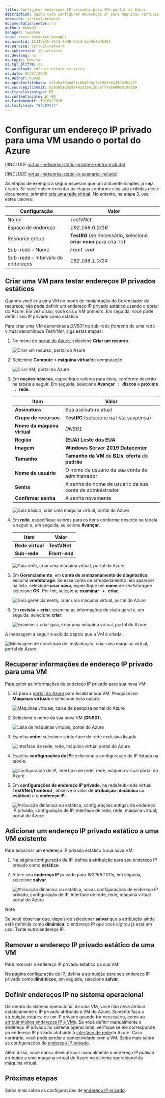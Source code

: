 ```yaml
---
title: Configurar endereços IP privados para VMs-portal do Azure
description: Saiba como configurar endereços IP para máquinas virtuais usando o Portal do Azure.
services: virtual-network
documentationcenter: na
author: KumudD
manager: twooley
tags: azure-resource-manager
ms.assetid: 11245645-357d-4358-9a14-dd78e367b494
ms.service: virtual-network
ms.subservice: ip-services
ms.devlang: na
ms.topic: how-to
ms.tgt_pltfrm: na
ms.workload: infrastructure-services
ms.date: 02/07/2020
ms.author: kumud
ms.openlocfilehash: c8fdba59a8d31c064745c7a1904204359b386a7f
ms.sourcegitcommit: 829d951d5c90442a38012daaf77e86046018e5b9
ms.translationtype: MT
ms.contentlocale: pt-BR
ms.lasthandoff: 10/09/2020
ms.locfileid: "84707847"
---
```

# <a name="configure-a-private-ip-address-for-a-vm-using-the-azure-portal"></a>Configurar um endereço IP privado para uma VM usando o portal do Azure

[!INCLUDE [virtual-networks-static-private-ip-intro-include](../../includes/virtual-networks-static-private-ip-intro-include.md)]

[!INCLUDE [virtual-networks-static-ip-scenario-include](../../includes/virtual-networks-static-ip-scenario-include.md)]

As etapas de exemplo a seguir esperam que um ambiente simples já seja criado. Se você quiser executar as etapas conforme elas são exibidas neste documento, primeiro [crie uma rede virtual](quick-create-portal.md#create-a-virtual-network). No entanto, na etapa 3, use estes valores:

| Configuração | Valor |
| ------- | ----- |
| Nome | *TestVNet* |
| Espaço de endereço | *192.168.0.0/16* |
| Resource group | **TestRG** (se necessário, selecione **criar novo** para criá-lo) |
| Sub-rede – Nome | *Front-end* |
| Sub-rede – Intervalo de endereços | *192.168.1.0/24* |

## <a name="create-a-vm-for-testing-static-private-ip-addresses"></a>Criar uma VM para testar endereços IP privados estáticos
Quando você cria uma VM no modo de implantação do Gerenciador de recursos, não pode definir um endereço IP privado estático usando o portal do Azure. Em vez disso, você cria a VM primeiro. Em seguida, você pode definir seu IP privado como estático.

Para criar uma VM denominada *DNS01* na sub-rede *frontend* de uma rede virtual denominada *TestVNet*, siga estas etapas:

1. No menu do [portal do Azure](https://portal.azure.com), selecione **Criar um recurso**.

    ![Criar um recurso, portal do Azure](./media/virtual-networks-static-ip-arm-pportal/create-a-resource.png)
2. Selecione **Compute**  >  **máquina virtual**de computação.

    ![Criar VM, portal do Azure](./media/virtual-networks-static-ip-arm-pportal/compute-virtual-machine.png)
3. Em **noções básicas**, especifique valores para itens, conforme descrito na tabela a seguir. Em seguida, selecione **Avançar &nbsp; : &nbsp; discos** e **próximo &nbsp; : &nbsp; rede**.

    | Item | Valor |
    | --- | --- |
    | **Assinatura** | Sua assinatura atual |
    | **Grupo de recursos** | **TestRG** (selecione na lista suspensa) |
    | **Nome da máquina virtual** | *DNS01* |
    | **Região** | **(EUA) Leste dos EUA** |
    | **Imagem** | **Windows Server 2019 Datacenter** |
    | **Tamanho** | **Tamanho da VM** de **B1ls**, **oferta** do **padrão** |
    | **Nome de usuário** | O nome de usuário da sua conta de administrador |
    | **Senha** | A senha do nome de usuário da sua conta de administrador |
    | **Confirmar senha** | A senha novamente |

    ![Guia básico, criar uma máquina virtual, portal do Azure](./media/virtual-networks-static-ip-arm-pportal/create-a-virtual-machine-basics.png)
4. Em **rede**, especifique valores para os itens conforme descrito na tabela a seguir e, em seguida, selecione **Avançar**.

    | Item | Valor |
    | --- | --- |
    | **Rede virtual** | **TestVNet** |
    | **Sub-rede** | **Front-end** |

    ![Guia rede, criar uma máquina virtual, portal do Azure](./media/virtual-networks-static-ip-arm-pportal/create-a-virtual-machine-networking.png)
5. Em **Gerenciamento**, em **conta de armazenamento de diagnóstico**, escolha **vnetstorage**. Se essa conta de armazenamento não aparecer na lista, selecione **criar nova**, especifique um **nome** de *vnetstorage*e selecione **OK**. Por fim, selecione **examinar &nbsp; + &nbsp; criar**.

    ![Guia gerenciamento, criar uma máquina virtual, portal do Azure](./media/virtual-networks-static-ip-arm-pportal/create-a-virtual-machine-management.png)
6. Em **revisão + criar**, examine as informações de visão geral e, em seguida, selecione **criar**.

    ![Examine + criar guia, criar uma máquina virtual, portal do Azure](./media/virtual-networks-static-ip-arm-pportal/create-a-virtual-machine-review-create.png)

A mensagem a seguir é exibida depois que a VM é criada.

![Mensagem de conclusão de implantação, criar uma máquina virtual, portal do Azure](./media/virtual-networks-static-ip-arm-pportal/deployment-is-complete.png)

## <a name="retrieve-private-ip-address-information-for-a-vm"></a>Recuperar informações de endereço IP privado para uma VM
Para exibir as informações de endereço IP privado para sua nova VM:

1. Vá para a [portal do Azure](https://portal.azure.com) para localizar sua VM. Pesquise por **Máquinas virtuais** e selecione essa opção.

    ![Máquinas virtuais, caixa de pesquisa portal do Azure](./media/virtual-networks-static-ip-arm-pportal/search-box-virtual-machines.png)

2. Selecione o nome da sua nova VM (**DNS01**).

    ![Lista de máquinas virtuais, portal do Azure](./media/virtual-networks-static-ip-arm-pportal/virtual-machine-list.png)

3. Escolha **rede**e selecione a interface de rede exclusiva listada.

    ![Interface de rede, rede, máquina virtual portal do Azure](./media/virtual-networks-static-ip-arm-pportal/networking-network-interface.png)

4. Escolha **configurações de IP**e selecione a configuração de IP listada na tabela.

    ![Configuração de IP, interface de rede, rede, máquina virtual portal do Azure](./media/virtual-networks-static-ip-arm-pportal/network-interface-ip-configurations.png)

5. Em **configurações de endereço IP privado**, na rede/sub-rede virtual **TestVNet/frontend** , observe o valor de **atribuição** (**dinâmico** ou **estático**) e o **endereço IP**.

    ![Atribuição dinâmica ou estática, configurações antigas de endereço IP privado, configuração de IP, interface de rede, rede, máquina virtual, portal do Azure](./media/virtual-networks-static-ip-arm-pportal/private-ip-address-settings-old.png)

## <a name="add-a-static-private-ip-address-to-an-existing-vm"></a>Adicionar um endereço IP privado estático a uma VM existente
Para adicionar um endereço IP privado estático à sua nova VM:

1. Na página configuração de IP, defina a atribuição para seu endereço IP privado como **estático**.
2. Altere seu **endereço IP** privado para *192.168.1.101*e, em seguida, selecione **salvar**.
   
    ![Atribuição dinâmica ou estática, novas configurações de endereço IP privado, configuração de IP, interface de rede, rede, máquina virtual portal do Azure](./media/virtual-networks-static-ip-arm-pportal/private-ip-address-settings-new.png)

> [!NOTE]
> Se você observar que, depois de selecionar **salvar** que a atribuição ainda está definida como **dinâmica**, o endereço IP que você digitou já está em uso. Tente outro endereço IP.

## <a name="remove-a-static-private-ip-address-from-a-vm"></a>Remover o endereço IP privado estático de uma VM
Para remover o endereço IP privado estático da sua VM:

Na página configuração de IP, defina a atribuição para seu endereço IP privado como **dinâmico**e, em seguida, selecione **salvar**.

## <a name="set-ip-addresses-within-the-operating-system"></a>Definir endereços IP no sistema operacional

De dentro do sistema operacional de uma VM, você não deve atribuir estaticamente o IP *privado* atribuído à VM do Azure. Somente faça a atribuição estática de um IP privado quando for necessário, como ao [atribuir muitos endereços IP a VMs](virtual-network-multiple-ip-addresses-portal.md). Se você definir manualmente o endereço IP privado no sistema operacional, verifique se ele corresponde ao endereço IP privado atribuído à [interface de rede](virtual-network-network-interface-addresses.md#change-ip-address-settings)do Azure. Caso contrário, você pode perder a conectividade com a VM. Saiba mais sobre as configurações de [endereço IP privado](virtual-network-network-interface-addresses.md#private).

Além disso, você nunca deve atribuir manualmente o endereço IP *público* atribuído a uma máquina virtual do Azure no sistema operacional da máquina virtual.

## <a name="next-steps"></a>Próximas etapas

Saiba mais sobre as configurações de [endereço IP privado](virtual-network-network-interface-addresses.md).

